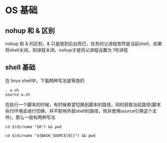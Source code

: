 # OS 基础

## nohup 和 & 区别

nohup 和 & 的区别，& 只是放到后台而已，任务的父进程依然是当前shell，如果将shell关闭，则进程关闭。nohup才是将父进程设置为 1号进程



## shell 基础

在 linux shell中，下面两种写法是等效的

```
. a.sh
source a.sh
```

在执行一个脚本的时候，有时候希望切换到脚本的路径，同时获取当前路径(脚本执行环境会进行切换，并不影响外部shell的路径，除非使用source引用这个文件)，那么一般有两种写法

```
cd $(dirname "$0") && pwd

cd $(dirname "${BASH_SOURCE[0]}") && pwd
```

